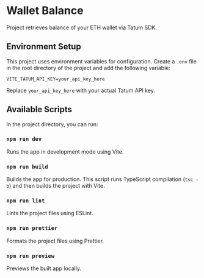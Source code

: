# Wallet Balance

Project retrieves balance of your ETH wallet via Tatum SDK.

## Environment Setup

This project uses environment variables for configuration. Create a `.env` file in the root directory of the project and add the following variable:

```
VITE_TATUM_API_KEY=your_api_key_here
```

Replace `your_api_key_here` with your actual Tatum API key.

## Available Scripts

In the project directory, you can run:

### `npm run dev`

Runs the app in development mode using Vite.

### `npm run build`

Builds the app for production. This script runs TypeScript compilation (`tsc -b`) and then builds the project with Vite.

### `npm run lint`

Lints the project files using ESLint.

### `npm run prettier`

Formats the project files using Prettier.

### `npm run preview`

Previews the built app locally.